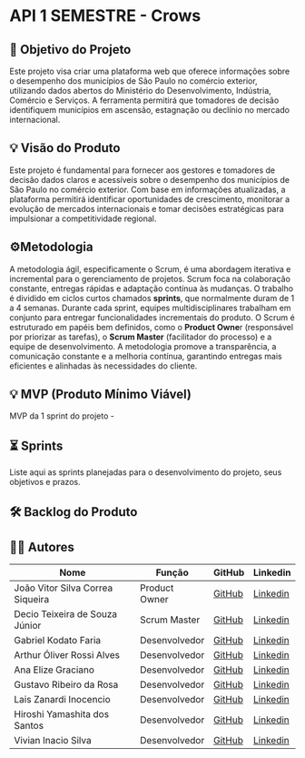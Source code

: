 # **API 1 SEMESTRE - Crows**

## 🎯 Objetivo do Projeto
Este projeto visa criar uma plataforma web que oferece informações sobre o desempenho dos municípios de São Paulo no comércio exterior, utilizando dados abertos do Ministério do Desenvolvimento, Indústria, Comércio e Serviços. A ferramenta permitirá que tomadores de decisão identifiquem municípios em ascensão, estagnação ou declínio no mercado internacional.

## 💡 Visão do Produto
Este projeto é fundamental para fornecer aos gestores e tomadores de decisão dados claros e acessíveis sobre o desempenho dos municípios de São Paulo no comércio exterior. Com base em informações atualizadas, a plataforma permitirá identificar oportunidades de crescimento, monitorar a evolução de mercados internacionais e tomar decisões estratégicas para impulsionar a competitividade regional.

## ⚙️Metodologia
A metodologia ágil, especificamente o Scrum, é uma abordagem iterativa e incremental para o gerenciamento de projetos. Scrum foca na colaboração constante, entregas rápidas e adaptação contínua às mudanças. O trabalho é dividido em ciclos curtos chamados **sprints**, que normalmente duram de 1 a 4 semanas. Durante cada sprint, equipes multidisciplinares trabalham em conjunto para entregar funcionalidades incrementais do produto. O Scrum é estruturado em papéis bem definidos, como o **Product Owne**r (responsável por priorizar as tarefas), o **Scrum Master** (facilitador do processo) e a equipe de desenvolvimento. A metodologia promove a transparência, a comunicação constante e a melhoria contínua, garantindo entregas mais eficientes e alinhadas às necessidades do cliente.

## 💡 MVP (Produto Mínimo Viável)
MVP da 1 sprint do projeto -

## ⏳ Sprints
Liste aqui as sprints planejadas para o desenvolvimento do projeto, seus objetivos e prazos.

## 🛠️ Backlog do Produto




## 👨‍💻 Autores
| Nome      | Função          | GitHub                          | Linkedin                      |
|-----------|-----------------|---------------------------------|--------------------------------|
| João Vitor Silva Correa Siqueira | Product Owner  | [GitHub](https://github.com/kakashinho) | [Linkedin](https://www.linkedin.com/in/joao-vitor-siqueira-a2a2a3227/)
|Decio Teixeira de Souza Júnior | Scrum Master | [GitHub](https://github.com/Deciosouza) | [Linkedin](https://www.linkedin.com/in/dcojunior/) |
| Gabriel Kodato Faria | Desenvolvedor | [GitHub](https://github.com/Kodatoo) | [Linkedin](https://www.linkedin.com/in/gabriel-kodato-faria-b745742b8/) |
| Arthur Óliver Rossi Alves | Desenvolvedor | [GitHub](https://github.com/arthur-oliver) | [Linkedin](https://www.linkedin.com/in/arthur-%C3%B3liver-728123350/?utm_source=share&utm_campaign=share_via&utm_content=profile&utm_medium=android_app) |
| Ana Elize Graciano | Desenvolvedor | [GitHub](https://github.com/Ane-Graciano) | [Linkedin](https://www.linkedin.com/in/ana-elize-graciano-107448359/) |
| Gustavo Ribeiro da Rosa | Desenvolvedor | [GitHub](https://github.com/gustasvos) | [Linkedin](https://www.linkedin.com/in/gustavo-rosa-46a251180/) |
| Lais Zanardi Inocencio | Desenvolvedor | [GitHub](https://github.com/lais-zanardi) | [Linkedin](https://www.linkedin.com/in/lais-zanardi-inocencio/) |
|Hiroshi Yamashita dos Santos | Desenvolvedor | [GitHub](https://github.com/Hiroshi-Yamashita-Santos) | [Linkedin](https://www.linkedin.com/in/hiroshi-yamashita-dos-santos-a29440359/) |
| Vivian Inacio Silva | Desenvolvedor | [GitHub](https://github.com/Vivian-Inacio) | [Linkedin](https://br.linkedin.com/in/vivian-in%C3%A1cio-silva-469094359) |



